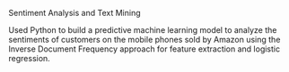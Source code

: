 Sentiment Analysis and Text Mining 

Used Python to build a predictive machine learning model to analyze the sentiments of customers on the mobile phones sold by Amazon using the Inverse Document Frequency approach for feature extraction and logistic regression.
